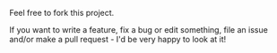 Feel free to fork this project.

If you want to write a feature, fix a bug or edit something, file an issue and/or make a pull request - I'd be very happy to look at it!


